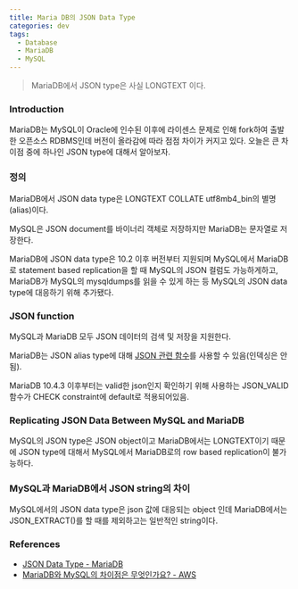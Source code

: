```yaml
---
title: Maria DB의 JSON Data Type
categories: dev
tags:
  - Database
  - MariaDB
  - MySQL
---
```

> MariaDB에서 JSON type은 사실 LONGTEXT 이다.

### Introduction

MariaDB는 MySQL이 Oracle에 인수된 이후에 라이센스 문제로 인해 fork하여 출발한 오픈소스 RDBMS인데 버전이 올라감에 따라 점점 차이가 커지고 있다. 오늘은 큰 차이점 중에 하나인 JSON type에 대해서 알아보자.

### 정의

MariaDB에서 JSON data type은 LONGTEXT COLLATE utf8mb4_bin의 별명(alias)이다.

MySQL은 JSON document를 바이너리 객체로 저장하지만 MariaDB는 문자열로 저장한다.

MariaDB에 JSON data type은 10.2 이후 버전부터 지원되며 MySQL에서 MariaDB로 statement based replication을 할 때 MySQL의 JSON 컬럼도 가능하게하고, MariaDB가 MySQL의 mysqldumps를 읽을 수 있게 하는 등 MySQL의 JSON data type에 대응하기 위해 추가됐다.

### JSON function

MySQL과 MariaDB 모두 JSON 데이터의 검색 및 저장을 지원한다.

MariaDB는 JSON alias type에 대해 [JSON 관련 함수](https://mariadb.com/kb/en/json-functions/)를 사용할 수 있음(인덱싱은 안됨).

MariaDB 10.4.3 이후부터는 valid한 json인지 확인하기 위해 사용하는 JSON_VALID 함수가 CHECK constraint에 default로 적용되어있음.

### Replicating JSON Data Between MySQL and MariaDB

MySQL의 JSON type은 JSON object이고 MariaDB에서는 LONGTEXT이기 때문에 JSON type에 대해서 MySQL에서 MariaDB로의 row based replication이 불가능하다.

### MySQL과 MariaDB에서 JSON string의 차이

MySQL에서의 JSON data type은 json 값에 대응되는 object 인데 MariaDB에서는 JSON_EXTRACT()를 할 때를 제외하고는 일반적인 string이다.

### References

- [JSON Data Type - MariaDB](https://mariadb.com/kb/en/json-data-type/)
- [MariaDB와 MySQL의 차이점은 무엇인가요? - AWS](https://aws.amazon.com/ko/compare/the-difference-between-mariadb-vs-mysql/)
